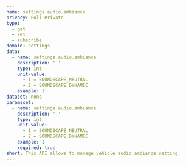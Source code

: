 ```yaml
---
name: settings.audio.ambiance
privacy: Full Private
type:
  - get
  - set
  - subscribe
domain: settings
data:
  - name: settings.audio.ambiance
    description: ' '
    type: int
    unit-value:
      - 1 = SOUNDSCAPE_NEUTRAL
      - 2 = SOUNDSCAPE_DYNAMIC
    example: 1
dataset: none
paramsset:
  - name: settings.audio.ambiance
    description: ' '
    type: int
    unit-value:
      - 1 = SOUNDSCAPE_NEUTRAL
      - 2 = SOUNDSCAPE_DYNAMIC
    example: 1
    required: true
short: This API allows to manage vehicle audio ambiance setting.
---
```


